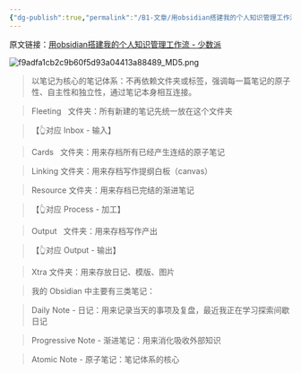```yaml
---
{"dg-publish":true,"permalink":"/B1-文章/用obsidian搭建我的个人知识管理工作流 - 少数派/","tags":["工具效率"]}
---
```



原文链接：[用obsidian搭建我的个人知识管理工作流 - 少数派](https://sspai.com/post/82012)

![f9adfa1cb2c9b60f5d93a04413a88489_MD5.png](/img/user/images/f9adfa1cb2c9b60f5d93a04413a88489_MD5.png)

> 以笔记为核心的笔记体系：不再依赖文件夹或标签，强调每一篇笔记的原子性、自主性和独立性，通过笔记本身相互连接。

> Fleeting   文件夹：所有新建的笔记先统一放在这个文件夹

> 【👆对应 Inbox - 输入】

> Cards   文件夹：用来存档所有已经产生连结的原子笔记

> Linking 文件夹：用来存档写作提纲白板（canvas）

> Resource 文件夹：用来存档已完结的渐进笔记

> 【👆对应 Process - 加工】

> Output   文件夹：用来存档写作产出

> 【👆对应 Output - 输出】

> Xtra 文件夹：用来存放日记、模版、图片

> 我的 Obsidian 中主要有三类笔记：

> Daily Note - 日记：用来记录当天的事项及复盘，最近我正在学习探索间歇日记

> Progressive Note - 渐进笔记：用来消化吸收外部知识

> Atomic Note - 原子笔记：笔记体系的核心
